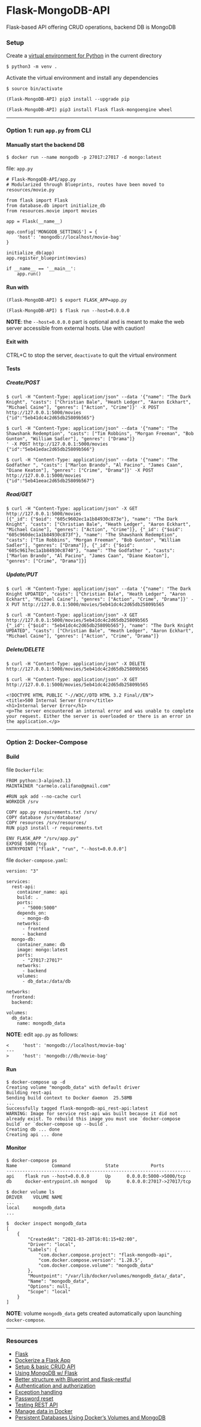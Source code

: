 # Flask-MongoDB-API
Flask-based API offering CRUD operations, backend DB is MongoDB

### Setup
Create a [virtual environment for Python](https://docs.python.org/3/library/venv.html) in the current directory
```
$ python3 -m venv .
```

Activate the virtual environment and install any dependencies
```
$ source bin/activate

(Flask-MongoDB-API) pip3 install --upgrade pip

(Flask-MongoDB-API) pip3 install Flask flask-mongoengine wheel
```

____

### Option 1: run `app.py` from CLI

#### Manually start the backend DB
```
$ docker run --name mongodb -p 27017:27017 -d mongo:latest
```

file: `app.py`
```
# Flask-MongoDB-API/app.py
# Modularized through Blueprints, routes have been moved to resources/movie.py

from flask import Flask
from database.db import initialize_db
from resources.movie import movies

app = Flask(__name__)

app.config['MONGODB_SETTINGS'] = {
    'host': 'mongodb://localhost/movie-bag'
}

initialize_db(app)
app.register_blueprint(movies)

if __name__ == '__main__':
    app.run()
```

#### Run with
```
(Flask-MongoDB-API) $ export FLASK_APP=app.py

(Flask-MongoDB-API) $ flask run --host=0.0.0.0
```
**NOTE**: the `--host=0.0.0.0` part is optional and is meant to make the web server accessible from external hosts. Use with caution!

#### Exit with
CTRL+C to stop the server, `deactivate` to quit the virtual environment

#### Tests
##### Create/POST
```
$ curl -H "Content-Type: application/json" --data '{"name": "The Dark Knight", "casts": ["Christian Bale", "Heath Ledger", "Aaron Eckhart", "Michael Caine"], "genres": ["Action", "Crime"]}' -X POST http://127.0.0.1:5000/movies
{"id":"5eb41dc4c2d65db25809b565"}

$ curl -H "Content-Type: application/json" --data '{"name": "The Shawshank Redemption", "casts": ["Tim Robbins", "Morgan Freeman", "Bob Gunton", "William Sadler"], "genres": ["Drama"]}
' -X POST http://127.0.0.1:5000/movies
{"id":"5eb41edac2d65db25809b566"}

$ curl -H "Content-Type: application/json" --data '{"name": "The Godfather ", "casts": ["Marlon Brando", "Al Pacino", "James Caan", "Diane Keaton"], "genres": ["Crime", "Drama"]}' -X POST http://127.0.0.1:5000/movies
{"id":"5eb41eeac2d65db25809b567"}
```

##### Read/GET
```
$ curl -H "Content-Type: application/json" -X GET http://127.0.0.1:5000/movies
[{"_id": {"$oid": "605c9602ec1a1b84930c873e"}, "name": "The Dark Knight", "casts": ["Christian Bale", "Heath Ledger", "Aaron Eckhart", "Michael Caine"], "genres": ["Action", "Crime"]}, {"_id": {"$oid": "605c960dec1a1b84930c873f"}, "name": "The Shawshank Redemption", "casts": ["Tim Robbins", "Morgan Freeman", "Bob Gunton", "William Sadler"], "genres": ["Drama"]}, {"_id": {"$oid": "605c9617ec1a1b84930c8740"}, "name": "The Godfather ", "casts": ["Marlon Brando", "Al Pacino", "James Caan", "Diane Keaton"], "genres": ["Crime", "Drama"]}]
```

##### Update/PUT
```
$ curl -H "Content-Type: application/json" --data '{"name": "The Dark Knight UPDATED", "casts": ["Christian Bale", "Heath Ledger", "Aaron Eckhart", "Michael Caine"], "genres": ["Action", "Crime", "Drama"]}' -X PUT http://127.0.0.1:5000/movies/5eb41dc4c2d65db25809b565

$ curl -H "Content-Type: application/json" -X GET http://127.0.0.1:5000/movies/5eb41dc4c2d65db25809b565
{"_id": {"$oid": "5eb41dc4c2d65db25809b565"}, "name": "The Dark Knight UPDATED", "casts": ["Christian Bale", "Heath Ledger", "Aaron Eckhart", "Michael Caine"], "genres": ["Action", "Crime", "Drama"]}
```

##### Delete/DELETE
```
$ curl -H "Content-Type: application/json" -X DELETE http://127.0.0.1:5000/movies/5eb41dc4c2d65db25809b565

$ curl -H "Content-Type: application/json" -X GET http://127.0.0.1:5000/movies/5eb41dc4c2d65db25809b565

<!DOCTYPE HTML PUBLIC "-//W3C//DTD HTML 3.2 Final//EN">
<title>500 Internal Server Error</title>
<h1>Internal Server Error</h1>
<p>The server encountered an internal error and was unable to complete your request. Either the server is overloaded or there is an error in the application.</p>
```

____

### Option 2: Docker-Compose

#### Build
file `Dockerfile`:
```
FROM python:3-alpine3.13
MAINTAINER "carmelo.califano@gmail.com"

#RUN apk add --no-cache curl
WORKDIR /srv

COPY app.py requirements.txt /srv/
COPY database /srv/database/
COPY resources /srv/resources/
RUN pip3 install -r requirements.txt

ENV FLASK_APP "/srv/app.py"
EXPOSE 5000/tcp
ENTRYPOINT ["flask", "run", "--host=0.0.0.0"]
```

file `docker-compose.yaml`:
```
version: "3"

services:
  rest-api:
    container_name: api
    build: .
    ports:
      - "5000:5000"
    depends_on:
      - mongo-db
    networks:
      - frontend
      - backend
  mongo-db:
    container_name: db
    image: mongo:latest
    ports:
      - "27017:27017"
    networks:
      - backend
    volumes:
      - db_data:/data/db

networks:
  frontend:
  backend:

volumes:
  db_data:
    name: mongodb_data
```

**NOTE**: edit `app.py` as follows:
```
<     'host': 'mongodb://localhost/movie-bag'
---
>     'host': 'mongodb://db/movie-bag'
```

#### Run
```
$ docker-compose up -d
Creating volume "mongodb_data" with default driver
Building rest-api
Sending build context to Docker daemon  25.58MB
...
Successfully tagged flask-mongodb-api_rest-api:latest
WARNING: Image for service rest-api was built because it did not already exist. To rebuild this image you must use `docker-compose build` or `docker-compose up --build`.
Creating db ... done
Creating api ... done
```

#### Monitor
```
$ docker-compose ps
Name             Command             State            Ports
---------------------------------------------------------------------
api    flask run --host=0.0.0.0      Up      0.0.0.0:5000->5000/tcp
db     docker-entrypoint.sh mongod   Up      0.0.0.0:27017->27017/tcp

$ docker volume ls
DRIVER    VOLUME NAME
...
local     mongodb_data
...

$  docker inspect mongodb_data
[
    {
        "CreatedAt": "2021-03-28T16:01:15+02:00",
        "Driver": "local",
        "Labels": {
            "com.docker.compose.project": "flask-mongodb-api",
            "com.docker.compose.version": "1.28.5",
            "com.docker.compose.volume": "mongodb_data"
        },
        "Mountpoint": "/var/lib/docker/volumes/mongodb_data/_data",
        "Name": "mongodb_data",
        "Options": null,
        "Scope": "local"
    }
]
```

**NOTE**: volume `mongodb_data` gets created automatically upon launching `docker-compose`.

____

### Resources
- [Flask](https://flask.palletsprojects.com/en/1.1.x/)
- [Dockerize a Flask App](https://dev.to/riverfount/dockerize-a-flask-app-17ag)
- [Setup & basic CRUD API](https://dev.to/paurakhsharma/flask-rest-api-part-0-setup-basic-crud-api-4650)
- [Using MongoDB w/ Flask](https://dev.to/paurakhsharma/flask-rest-api-part-1-using-mongodb-with-flask-3g7d)
- [Better structure with Blueprint and flask-restful](https://dev.to/paurakhsharma/flask-rest-api-part-2-better-structure-with-blueprint-and-flask-restful-2n93)
- [Authentication and authorization](https://dev.to/paurakhsharma/flask-rest-api-part-3-authentication-and-authorization-5935)
- [Exception handling](https://dev.to/paurakhsharma/flask-rest-api-part-4-exception-handling-5c6a)
- [Password reset](https://dev.to/paurakhsharma/flask-rest-api-part-5-password-reset-2f2e)
- [Testing REST API](https://dev.to/paurakhsharma/flask-rest-api-part-6-testing-rest-apis-4lla)
- [Manage data in Docker](https://docs.docker.com/storage/)
- [Persistent Databases Using Docker’s Volumes and MongoDB](https://betterprogramming.pub/persistent-databases-using-dockers-volumes-and-mongodb-9ac284c25b39)

